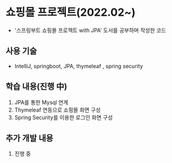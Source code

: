 # 쇼핑몰 프로젝트(2022.02~)
 - '스프링부트 쇼핑몰 프로젝트 with JPA' 도서를 공부하며 작성한 코드


## 사용 기술
 - IntelliJ, springboot, JPA, thymeleaf , spring security


## 학습 내용(진행 中)
 1. JPA를 통한 Mysql 연계
 2. Thymeleaf 연동으로 쇼핑몰 화면 구성
 3. Spring Security를 이용한 로그인 화면 구성


## 추가 개발 내용
 1. 진행 중
